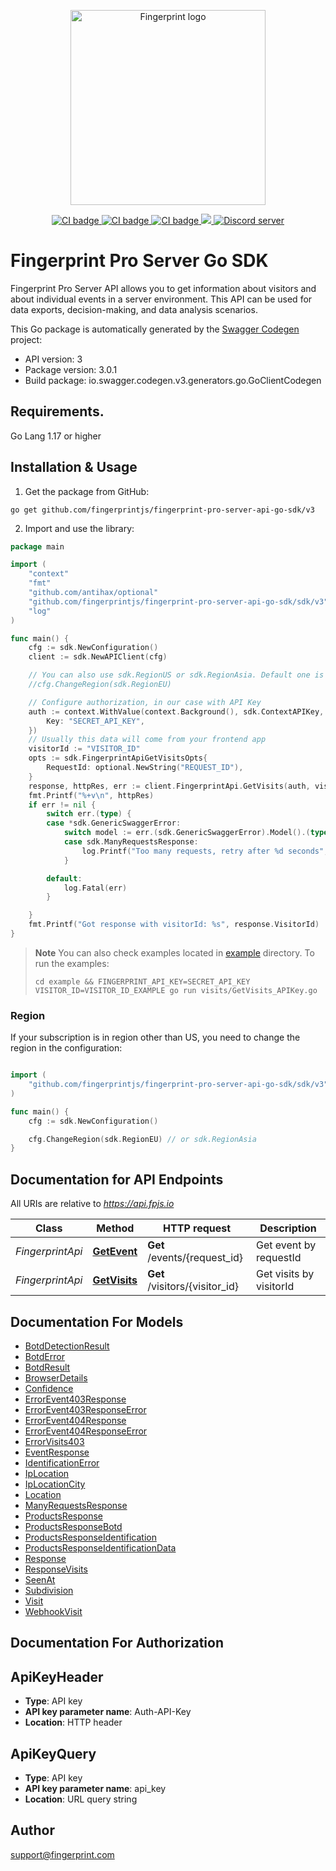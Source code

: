 <p align="center">
  <a href="https://fingerprint.com">
    <picture>
     <source media="(prefers-color-scheme: dark)" srcset="https://raw.githubusercontent.com/fingerprintjs/fingerprint-pro-server-api-go-sdk/main/res/logo_light.svg" />
     <source media="(prefers-color-scheme: light)" srcset="https://raw.githubusercontent.com/fingerprintjs/fingerprint-pro-server-api-go-sdk/main/res/logo_dark.svg" />
     <img src="https://raw.githubusercontent.com/fingerprintjs/fingerprint-pro-server-api-go-sdk/main/res/logo_dark.svg" alt="Fingerprint logo" width="312px" />
   </picture>
  </a>
</p>
<p align="center">
  <a href="https://github.com/fingerprintjs/fingerprint-pro-server-api-go-sdk/actions/workflows/release.yml">
    <img src="https://github.com/fingerprintjs/fingerprint-pro-server-api-go-sdk/actions/workflows/release.yml/badge.svg" alt="CI badge" />
  </a>
  <a href="https://github.com/fingerprintjs/fingerprint-pro-server-api-go-sdk/actions/workflows/tests.yml">
    <img src="https://github.com/fingerprintjs/fingerprint-pro-server-api-go-sdk/actions/workflows/tests.yml/badge.svg" alt="CI badge" />
  </a>
  <a href="https://github.com/fingerprintjs/fingerprint-pro-server-api-go-sdk/actions/workflows/functional_tests.yml">
    <img src="https://github.com/fingerprintjs/fingerprint-pro-server-api-go-sdk/actions/workflows/functional_tests.yml/badge.svg" alt="CI badge" />
  </a>
  <a href="https://opensource.org/licenses/MIT">
    <img src="https://img.shields.io/:license-mit-blue.svg?style=flat"/>
  </a>
  <a href="https://discord.gg/39EpE2neBg">
    <img src="https://img.shields.io/discord/852099967190433792?style=logo&label=Discord&logo=Discord&logoColor=white" alt="Discord server">
  </a>
</p>

# Fingerprint Pro Server Go SDK
Fingerprint Pro Server API allows you to get information about visitors and about individual events in a server environment. This API can be used for data exports, decision-making, and data analysis scenarios.

This Go package is automatically generated by the [Swagger Codegen](https://github.com/swagger-api/swagger-codegen) project:

- API version: 3
- Package version: 3.0.1
- Build package: io.swagger.codegen.v3.generators.go.GoClientCodegen

## Requirements.

Go Lang 1.17 or higher

## Installation & Usage

1. Get the package from GitHub:
```shell
go get github.com/fingerprintjs/fingerprint-pro-server-api-go-sdk/v3
```

2. Import and use the library:

```go
package main

import (
	"context"
	"fmt"
	"github.com/antihax/optional"
	"github.com/fingerprintjs/fingerprint-pro-server-api-go-sdk/sdk/v3"
	"log"
)

func main() {
	cfg := sdk.NewConfiguration()
	client := sdk.NewAPIClient(cfg)

	// You can also use sdk.RegionUS or sdk.RegionAsia. Default one is sdk.RegionUS
	//cfg.ChangeRegion(sdk.RegionEU)

	// Configure authorization, in our case with API Key
	auth := context.WithValue(context.Background(), sdk.ContextAPIKey, sdk.APIKey{
		Key: "SECRET_API_KEY",
	})
	// Usually this data will come from your frontend app
	visitorId := "VISITOR_ID"
	opts := sdk.FingerprintApiGetVisitsOpts{
		RequestId: optional.NewString("REQUEST_ID"),
	}
	response, httpRes, err := client.FingerprintApi.GetVisits(auth, visitorId, &opts)
	fmt.Printf("%+v\n", httpRes)
	if err != nil {
		switch err.(type) {
		case *sdk.GenericSwaggerError:
			switch model := err.(sdk.GenericSwaggerError).Model().(type) {
			case sdk.ManyRequestsResponse:
				log.Printf("Too many requests, retry after %d seconds", model.RetryAfter)
			}

		default:
			log.Fatal(err)
		}

	}
	fmt.Printf("Got response with visitorId: %s", response.VisitorId)
}
```

> **Note**
> You can also check examples located in [example](./example) directory.
> To run the examples:
> ```shell
> cd example && FINGERPRINT_API_KEY=SECRET_API_KEY VISITOR_ID=VISITOR_ID_EXAMPLE go run visits/GetVisits_APIKey.go
> ```

### Region
If your subscription is in region other than US, you need to change the region in the configuration:
```go

import (
    "github.com/fingerprintjs/fingerprint-pro-server-api-go-sdk/sdk/v3"
)

func main() {
    cfg := sdk.NewConfiguration()

    cfg.ChangeRegion(sdk.RegionEU) // or sdk.RegionAsia
}
```

## Documentation for API Endpoints

All URIs are relative to *https://api.fpjs.io*

Class | Method | HTTP request | Description
------------ | ------------- | ------------- | -------------
*FingerprintApi* | [**GetEvent**](docs/FingerprintApi.md#getevent) | **Get** /events/{request_id} | Get event by requestId
*FingerprintApi* | [**GetVisits**](docs/FingerprintApi.md#getvisits) | **Get** /visitors/{visitor_id} | Get visits by visitorId

## Documentation For Models

 - [BotdDetectionResult](docs/BotdDetectionResult.md)
 - [BotdError](docs/BotdError.md)
 - [BotdResult](docs/BotdResult.md)
 - [BrowserDetails](docs/BrowserDetails.md)
 - [Confidence](docs/Confidence.md)
 - [ErrorEvent403Response](docs/ErrorEvent403Response.md)
 - [ErrorEvent403ResponseError](docs/ErrorEvent403ResponseError.md)
 - [ErrorEvent404Response](docs/ErrorEvent404Response.md)
 - [ErrorEvent404ResponseError](docs/ErrorEvent404ResponseError.md)
 - [ErrorVisits403](docs/ErrorVisits403.md)
 - [EventResponse](docs/EventResponse.md)
 - [IdentificationError](docs/IdentificationError.md)
 - [IpLocation](docs/IpLocation.md)
 - [IpLocationCity](docs/IpLocationCity.md)
 - [Location](docs/Location.md)
 - [ManyRequestsResponse](docs/ManyRequestsResponse.md)
 - [ProductsResponse](docs/ProductsResponse.md)
 - [ProductsResponseBotd](docs/ProductsResponseBotd.md)
 - [ProductsResponseIdentification](docs/ProductsResponseIdentification.md)
 - [ProductsResponseIdentificationData](docs/ProductsResponseIdentificationData.md)
 - [Response](docs/Response.md)
 - [ResponseVisits](docs/ResponseVisits.md)
 - [SeenAt](docs/SeenAt.md)
 - [Subdivision](docs/Subdivision.md)
 - [Visit](docs/Visit.md)
 - [WebhookVisit](docs/WebhookVisit.md)

## Documentation For Authorization


## ApiKeyHeader

- **Type**: API key
- **API key parameter name**: Auth-API-Key
- **Location**: HTTP header

## ApiKeyQuery

- **Type**: API key
- **API key parameter name**: api_key
- **Location**: URL query string


## Author

support@fingerprint.com
